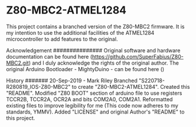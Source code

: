 # Z80-MBC2-ATMEL1284
This project contains a branched version of the Z80-MBC2 firmware.
It is my intention to use the additional facilities of the ATMEL1284 microcontroller to add features to the original.

Acknowledgement
###############
Original software and hardware documentation can be found here (https://github.com/SuperFabius/Z80-MBC2.git) and I duly acknowledge the rights of the original author.  The original Arduino Bootloader - MightyDuino - can be found here ()

History
#######
20-Sep-2019 - Mark Riley
	Branched "S220718-R280819_IOS-Z80-MBC2" to create "Z80-MBC2-ATMEL1284".
	Created this "README".
	Modified "Z80 BOOT" section of arduino file to use registers TCCR2B, TCCR2A, OCR2A and bits COM2A0, COM2A1.
	Reformatted existing files to improve legibility for me (This code now adheres to my standards, YMMV).
	Added "LICENSE" and original Author's "README" to this project.
